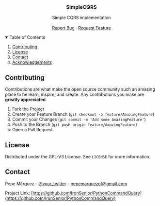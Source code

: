 <!-- PROJECT SHIELDS -->
<!--
*** I'm using markdown "reference style" links for readability.
*** Reference links are enclosed in brackets [ ] instead of parentheses ( ).
*** See the bottom of this document for the declaration of the reference variables
*** for contributors-url, forks-url, etc. This is an optional, concise syntax you may use.
*** https://www.markdownguide.org/basic-syntax/#reference-style-links
-->


<!-- PROJECT LOGO -->
<br />
<p align="center">
  <h3 align="center">SimpleCQRS</h3>

  <p align="center">
    Simple CQRS implementation
    <br />
    <br />
    <a href="https://github.com/IronSenior/PythonCommandQuery/issues">Report Bug</a>
    ·
    <a href="https://github.com/IronSenior/PythonCommandQuery/issues">Request Feature</a>
  </p>
</p>



<!-- TABLE OF CONTENTS -->
<details open="open">
  <summary>Table of Contents</summary>
  <ol>
    <li><a href="#contributing">Contributing</a></li>
    <li><a href="#license">License</a></li>
    <li><a href="#contact">Contact</a></li>
    <li><a href="#acknowledgements">Acknowledgements</a></li>
  </ol>
</details>


<!-- CONTRIBUTING -->
## Contributing

Contributions are what make the open source community such an amazing place to be learn, inspire, and create. Any contributions you make are **greatly appreciated**.

1. Fork the Project
2. Create your Feature Branch (`git checkout -b feature/AmazingFeature`)
3. Commit your Changes (`git commit -m 'Add some AmazingFeature'`)
4. Push to the Branch (`git push origin feature/AmazingFeature`)
5. Open a Pull Request



<!-- LICENSE -->
## License

Distributed under the GPL-V3 License. See `LICENSE` for more information.


<!-- CONTACT -->
## Contact

Pepe Márquez - [@your_twitter](https://twitter.com/PepeMarquezOF) - pepemarquezof@gmail.com

Project Link: [https://github.com/IronSenior/PythonCommandQuery](https://github.com/IronSenior/PythonCommandQuery)